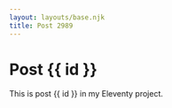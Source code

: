 ```yaml
---
layout: layouts/base.njk
title: Post 2989
---
```


# Post {{ id }}

This is post {{ id }} in my Eleventy project.
